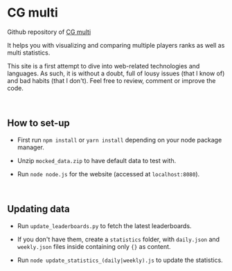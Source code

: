 # CG multi

Github repository of [CG multi](http://cgmulti.azke.fr)

It helps you with visualizing and comparing multiple players ranks as well as multi statistics.

This site is a first attempt to dive into web-related technologies and languages. As such, it is without a doubt, full of lousy issues (that I know of) and bad habits (that I don't). 
Feel free to review, comment or improve the code.

</br>

## How to set-up

- First run `npm install` or `yarn install` depending on your node package manager.

- Unzip `mocked_data.zip` to have default data to test with.

- Run `node node.js` for the website (accessed at `localhost:8080`).

</br>

## Updating data

- Run `update_leaderboards.py` to fetch the latest leaderboards.

- If you don't have them, create a `statistics` folder, with `daily.json` and `weekly.json` files inside containing only `{}` as content.

- Run `node update_statistics_(daily|weekly).js` to update the statistics.


